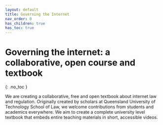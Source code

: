 ```yaml
---
layout: default
title: Governing the Internet
nav_order: 0
has_children: true
has_toc: true
---
```

# Governing the internet: a collaborative, open course and textbook
{: .no_toc }

We are creating a collaborative, free and open textbook about internet law and regulation. Originally created by scholars at Queensland University of Technology School of Law, we welcome contributions from students and academics everywhere. We aim to create a complete university level textbook that embeds entire teaching materials in short, accessible videos.

